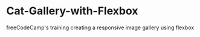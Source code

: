 # Cat-Gallery-with-Flexbox
freeCodeCamp's training creating a responsive image gallery using flexbox

